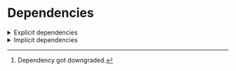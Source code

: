 # Dependencies

<details>
<summary>Explicit dependencies</summary>

|Dependency|Before|After|Change|Explicit|Environments|
|-|-|-|-|-|-|
|new-package||0.10.1|Added|true|default on linux-64|
|removed-package|0.10.1||Removed|true|default on linux-64|
|bpy|0.10.1|2.10.1|Major Upgrade|true|default on linux-64|
|polars[^2]|0.10.0|0.9.1|Minor Downgrade|true|default on osx-arm64|
|polars|0.10.0|0.10.1|Patch Upgrade|true|lint on linux-64|
|python|0.10.0|0.10.1|Patch Upgrade|true|default on osx-arm64|
|polars|herads_0|herads_1|Only build string|true|default on linux-64|

</details>

<details>
<summary>Implicit dependencies</summary>

|Dependency|Before|After|Change|Explicit|Environments|
|-|-|-|-|-|-|
|python|0.10.0|0.10.1|Patch Upgrade|false|*all envs* on linux-64|

</details>

[^1]: **Bold** means explicit dependency.
[^2]: Dependency got downgraded.
